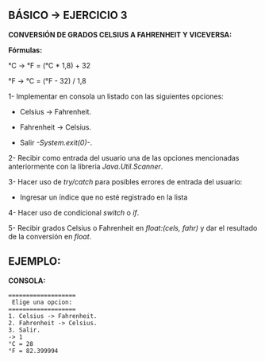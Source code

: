 <h2>BÁSICO -> EJERCICIO 3</h2>

**CONVERSIÓN DE GRADOS CELSIUS A FAHRENHEIT Y VICEVERSA:**

**Fórmulas:** 

°C -> °F = (°C * 1,8) + 32

°F -> °C = (°F - 32) / 1,8

1- Implementar en consola un listado con las siguientes opciones:

* Celsius -> Fahrenheit.

* Fahrenheit -> Celsius.

* Salir *-System.exit(0)-*.

2- Recibir como entrada del usuario una de las opciones mencionadas anteriormente con la libreria *Java.Util.Scanner*.

3- Hacer uso de *try/catch* para posibles errores de entrada del usuario:

* Ingresar un índice que no esté registrado en la lista

4- Hacer uso de condicional *switch* o *if*.

5- Recibir grados Celsius o Fahrenheit en *float:(cels, fahr)* y dar el resultado de la conversión en *float*.

<h2>EJEMPLO:</h2>

**CONSOLA:**

```
===================
 Elige una opcion:
===================
1. Celsius -> Fahrenheit.
2. Fahrenheit -> Celsius.
3. Salir.
-> 1
°C = 28
°F = 82.399994
```
